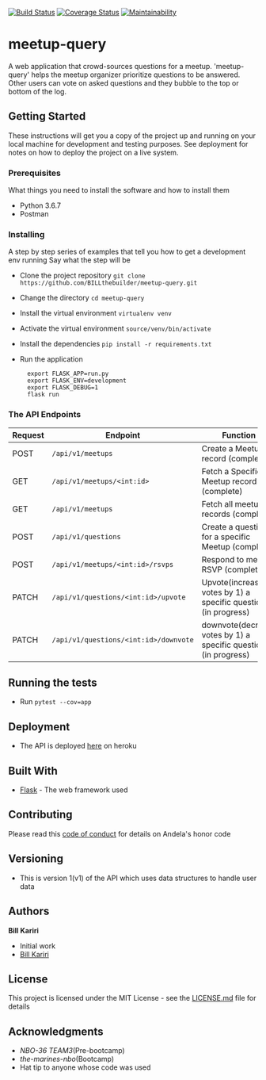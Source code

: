 [![Build Status](https://travis-ci.org/BILLthebuilder/meetup-query.svg?branch=develop)](https://travis-ci.org/BILLthebuilder/meetup-query)
[![Coverage Status](https://coveralls.io/repos/github/BILLthebuilder/meetup-query/badge.svg?branch=develop)](https://coveralls.io/github/BILLthebuilder/meetup-query?branch=develop)
[![Maintainability](https://api.codeclimate.com/v1/badges/fbc43151aa7a1cb8a6a0/maintainability)](https://codeclimate.com/github/BILLthebuilder/meetup-query/maintainability)


# meetup-query
A web application that crowd-sources questions for a meetup. 'meetup-query' helps the meetup organizer prioritize questions to be answered. Other users can vote on asked questions and they bubble to the top or bottom of the log.

## Getting Started
These instructions will get you a copy of the project up and running on your local machine for development and testing purposes. See deployment for notes on how to deploy the project on a live system.

### Prerequisites
What things you need to install the software and how to install them
* Python 3.6.7
* Postman
### Installing
A step by step series of examples that tell you how to get a development env running
Say what the step will be
* Clone the project repository
`git clone https://github.com/BILLthebuilder/meetup-query.git`

* Change the directory
`cd meetup-query`

* Install the virtual environment
`virtualenv venv`

* Activate the virtual environment
`source/venv/bin/activate`

* Install the dependencies
`pip install -r requirements.txt`

* Run the application
    ```
      export FLASK_APP=run.py
      export FLASK_ENV=development
      export FLASK_DEBUG=1
      flask run
    ```
### The API Endpoints
| Request  	|Endpoint   	|Function   	 
|---	|---	|---	|
| POST  	|`/api/v1/meetups`   	|Create a Meetup record (complete)  	  
| GET  	|`/api/v1/meetups/<int:id>`   	|Fetch a Specific Meetup record (complete)  	  
| GET  	|`/api/v1/meetups`   	|Fetch all meetup records (complete)   	   
| POST  	|`/api/v1/questions`   	|Create a question for a specific Meetup (complete)    	     
| POST  	|`/api/v1/meetups/<int:id>/rsvps`   	|Respond to meetup RSVP (complete)   	   
| PATCH  	|`/api/v1/questions/<int:id>/upvote`   	|Upvote(increase votes by 1) a specific question (in progress)   	
| PATCH  	| `/api/v1/questions/<int:id>/downvote`  	|downvote(decrease votes by 1) a specific question (in progress)  	

## Running the tests
* Run `pytest --cov=app`

## Deployment
* The API is deployed [here](https://meetup-query-api.herokuapp.com/) on heroku

## Built With
* [Flask](http://flask.pocoo.org) - The web framework used

## Contributing
Please read this [code of conduct](http://bit.ly/honor-code2018) for details on Andela's honor code

## Versioning
* This is version 1(v1) of the API which uses data structures to handle user data 

## Authors
 **Bill Kariri** 
*  Initial work 
*  [Bill Kariri](https://github.com/BILLthebuilder)

## License
This project is licensed under the MIT License - see the [LICENSE.md](LICENSE.md) file for details

## Acknowledgments
* _NBO-36 TEAM3_(Pre-bootcamp)
* _the-marines-nbo_(Bootcamp)
* Hat tip to anyone whose code was used
